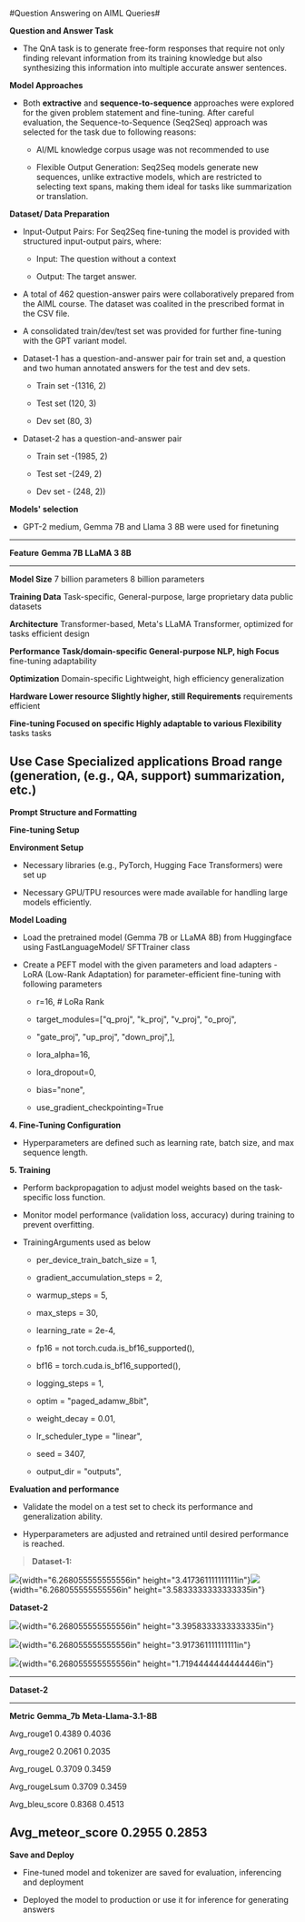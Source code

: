 #Question Answering on AIML Queries#

**Question and Answer Task**

-   The QnA task is to generate free-form responses that require not
    only finding relevant information from its training knowledge but
    also synthesizing this information into multiple accurate answer
    sentences.

**Model Approaches**

-   Both **extractive** and **sequence-to-sequence** approaches were
    explored for the given problem statement and fine-tuning. After
    careful evaluation, the Sequence-to-Sequence (Seq2Seq) approach was
    selected for the task due to following reasons:

    -   AI/ML knowledge corpus usage was not recommended to use

    -   Flexible Output Generation: Seq2Seq models generate new
        sequences, unlike extractive models, which are restricted to
        selecting text spans, making them ideal for tasks like
        summarization or translation.

**Dataset/ Data Preparation**

-   Input-Output Pairs: For Seq2Seq fine-tuning the model is provided
    with structured input-output pairs, where:

    -   Input: The question without a context

    -   Output: The target answer.

-   A total of 462 question-answer pairs were collaboratively prepared
    from the AIML course. The dataset was coalited in the prescribed
    format in the CSV file.

-   A consolidated train/dev/test set was provided for further
    fine-tuning with the GPT variant model.

-   Dataset-1 has a question-and-answer pair for train set and, a
    question and two human annotated answers for the test and dev sets.

    -   Train set -(1316, 2)

    -   Test set (120, 3)

    -   Dev set (80, 3)

-   Dataset-2 has a question-and-answer pair

    -   Train set -(1985, 2)

    -   Test set -(249, 2)

    -   Dev set - (248, 2))

**Models' selection**

-   GPT-2 medium, Gemma 7B and Llama 3 8B were used for finetuning

  ------------------------------------------------------------------------
  **Feature**        **Gemma 7B**             **LLaMA 3 8B**
  ------------------ ------------------------ ----------------------------
  **Model Size**     7 billion parameters     8 billion parameters

  **Training Data**  Task-specific,           General-purpose, large
                     proprietary data         public datasets

  **Architecture**   Transformer-based,       Meta's LLaMA Transformer,
                     optimized for tasks      efficient design

  **Performance      Task/domain-specific     General-purpose NLP, high
  Focus**            fine-tuning              adaptability

  **Optimization**   Domain-specific          Lightweight, high
                     efficiency               generalization

  **Hardware         Lower resource           Slightly higher, still
  Requirements**     requirements             efficient

  **Fine-tuning      Focused on specific      Highly adaptable to various
  Flexibility**      tasks                    tasks

  **Use Case**       Specialized applications Broad range (generation,
                     (e.g., QA, support)      summarization, etc.)
  ------------------------------------------------------------------------

**Prompt Structure and Formatting**

**Fine-tuning Setup**

**Environment Setup**

-   Necessary libraries (e.g., PyTorch, Hugging Face Transformers) were
    set up

-   Necessary GPU/TPU resources were made available for handling large
    models efficiently.

**Model Loading**

-   Load the pretrained model (Gemma 7B or LLaMA 8B) from Huggingface
    using FastLanguageModel/ SFTTrainer class

-   Create a PEFT model with the given parameters and load adapters -
    LoRA (Low-Rank Adaptation) for parameter-efficient fine-tuning with
    following parameters

    -   r=16, \# LoRa Rank

    -   target_modules=\[\"q_proj\", \"k_proj\", \"v_proj\", \"o_proj\",

    -   \"gate_proj\", \"up_proj\", \"down_proj\",\],

    -   lora_alpha=16,

    -   lora_dropout=0,

    -   bias=\"none\",

    -   use_gradient_checkpointing=True

**4. Fine-Tuning Configuration**

-   Hyperparameters are defined such as learning rate, batch size, and
    max sequence length.

**5. Training**

-   Perform backpropagation to adjust model weights based on the
    task-specific loss function.

-   Monitor model performance (validation loss, accuracy) during
    training to prevent overfitting.

-   TrainingArguments used as below

    -   per_device_train_batch_size = 1,

    -   gradient_accumulation_steps = 2,

    -   warmup_steps = 5,

    -   max_steps = 30,

    -   learning_rate = 2e-4,

    -   fp16 = not torch.cuda.is_bf16_supported(),

    -   bf16 = torch.cuda.is_bf16_supported(),

    -   logging_steps = 1,

    -   optim = \"paged_adamw_8bit\",

    -   weight_decay = 0.01,

    -   lr_scheduler_type = \"linear\",

    -   seed = 3407,

    -   output_dir = \"outputs\",

**Evaluation and performance**

-   Validate the model on a test set to check its performance and
    generalization ability.

-   Hyperparameters are adjusted and retrained until desired performance
    is reached.

> **Dataset-1:**

![](vertopal_3836775dcb2a420495fb59efac4ca3fe/media/image1.png){width="6.268055555555556in"
height="3.417361111111111in"}![](vertopal_3836775dcb2a420495fb59efac4ca3fe/media/image2.png){width="6.268055555555556in"
height="3.5833333333333335in"}

**Dataset-2**

![](vertopal_3836775dcb2a420495fb59efac4ca3fe/media/image3.png){width="6.268055555555556in"
height="3.3958333333333335in"}

![](vertopal_3836775dcb2a420495fb59efac4ca3fe/media/image4.png){width="6.268055555555556in"
height="3.917361111111111in"}

![](vertopal_3836775dcb2a420495fb59efac4ca3fe/media/image5.emf){width="6.268055555555556in"
height="1.7194444444444446in"}

  ------------------------------------------------------------------------
  **Dataset-2**                                  
  ----------------------------- ---------------- -------------------------
  **Metric**                    **Gemma_7b**     **Meta-Llama-3.1-8B**

  Avg_rouge1                    0.4389           0.4036

  Avg_rouge2                    0.2061           0.2035

  Avg_rougeL                    0.3709           0.3459

  Avg_rougeLsum                 0.3709           0.3459

  Avg_bleu_score                0.8368           0.4513

  Avg_meteor_score              0.2955           0.2853
  ------------------------------------------------------------------------

**Save and Deploy**

-   Fine-tuned model and tokenizer are saved for evaluation, inferencing
    and deployment

-   Deployed the model to production or use it for inference for
    generating answers
